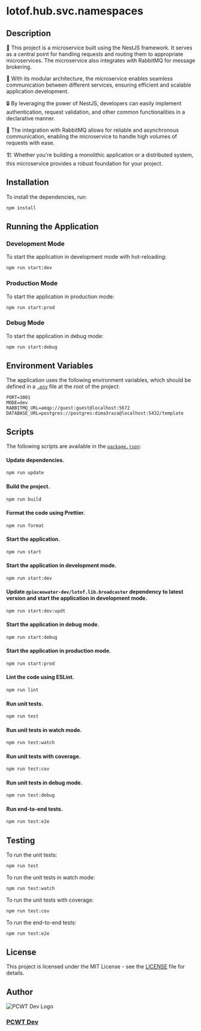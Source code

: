 # lotof.hub.svc.namespaces

## Description
🚀 This project is a microservice built using the NestJS framework. It serves as a central point for handling requests and routing them to appropriate microservices. The microservice also integrates with RabbitMQ for message brokering.

🔌 With its modular architecture, the microservice enables seamless communication between different services, ensuring efficient and scalable application development.

🔒 By leveraging the power of NestJS, developers can easily implement authentication, request validation, and other common functionalities in a declarative manner.

🐇 The integration with RabbitMQ allows for reliable and asynchronous communication, enabling the microservice to handle high volumes of requests with ease.

🏗️ Whether you're building a monolithic application or a distributed system, this microservice provides a robust foundation for your project.


## Installation
To install the dependencies, run:
```bash
npm install
```

## Running the Application

### Development Mode
To start the application in development mode with hot-reloading:
```bash
npm run start:dev
```

### Production Mode
To start the application in production mode:
```bash
npm run start:prod
```

### Debug Mode
To start the application in debug mode:
```bash
npm run start:debug
```

## Environment Variables
The application uses the following environment variables, which should be defined in a [`.env`](.env) file at the root of the project:

```properties
PORT=3001
MODE=dev
RABBITMQ_URL=amqp://guest:guest@localhost:5672
DATABASE_URL=postgres://postgres:dima3raza@localhost:5432/template
```

## Scripts
The following scripts are available in the [`package.json`](package.json):

#### Update dependencies.
```bash
npm run update
```

#### Build the project.
```bash
npm run build
```

#### Format the code using Prettier.
```bash
npm run format
```

#### Start the application.
```bash
npm run start
```

#### Start the application in development mode.
```bash
npm run start:dev
```

#### Update ```@pieceowater-dev/lotof.lib.broadcaster``` dependency to latest version and start the application in development mode.
```bash
npm run start:dev:updt
```

#### Start the application in debug mode.
```bash
npm run start:debug
```

#### Start the application in production mode.
```bash
npm run start:prod
```

#### Lint the code using ESLint.
```bash
npm run lint
```

#### Run unit tests.
```bash
npm run test
```

#### Run unit tests in watch mode.
```bash
npm run test:watch
```

#### Run unit tests with coverage.
```bash
npm run test:cov
```

#### Run unit tests in debug mode.
```bash
npm run test:debug
```

#### Run end-to-end tests.
```bash
npm run test:e2e
```


## Testing
To run the unit tests:
```bash
npm run test
```

To run the unit tests in watch mode:
```bash
npm run test:watch
```

To run the unit tests with coverage:
```bash
npm run test:cov
```

To run the end-to-end tests:
```bash
npm run test:e2e
```

## License
This project is licensed under the MIT License - see the [LICENSE](LICENSE) file for details.

## Author
![PCWT Dev Logo](https://avatars.githubusercontent.com/u/168465239?s=50)
### [PCWT Dev](https://github.com/pieceowater-dev)